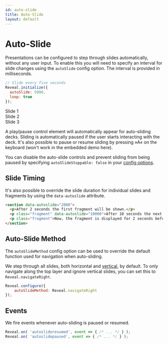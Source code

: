```yaml
---
id: auto-slide
title: Auto-Slide
layout: default
---
```


# Auto-Slide

Presentations can be configured to step through slides automatically, without any user input. To enable this you will need to specify an interval for slide changes using the `autoSlide` config option. The interval is provided in milliseconds.

```javascript
// Slide every five seconds
Reveal.initialize({
  autoSlide: 5000,
  loop: true
});
```
<div class="reveal reveal-example" data-config='{"autoSlide": 5000, "loop": true}'>
  <div class="slides">
    <section>Slide 1</section>
    <section>Slide 2</section>
    <section>Slide 3</section>
  </div>
</div>

A play/pause control element will automatically appear for auto-sliding decks. Sliding is automatically paused if the user starts interacting with the deck. It's also possible to pause or resume sliding by pressing »A« on the keyboard (won't work in the embedded demo here).

You can disable the auto-slide controls and prevent sliding from being paused by specifying `autoSlideStoppable: false` in your [config options](/config/).

## Slide Timing

It's also possible to override the slide duration for individual slides and fragments by using the `data-autoslide` attribute.

```html
<section data-autoslide="2000">
  <p>After 2 seconds the first fragment will be shown.</p>
  <p class="fragment" data-autoslide="10000">After 10 seconds the next fragment will be shown.</p>
  <p class="fragment">Now, the fragment is displayed for 2 seconds before the next slide is shown.</p>
</section>
```

## Auto-Slide Method

The `autoSlideMethod` config option can be used to override the default function used for navigation when auto-sliding.

We step through all slides, both horizontal and [vertical](/vertical-slides/), by default. To only navigate along the top layer and ignore vertical slides, you can set this to `Reveal.navigateRight`.

```js
Reveal.configure({
	autoSlideMethod: Reveal.navigateRight
});
````

## Events
We fire events whenever auto-sliding is paused or resumed.

```javascript
Reveal.on( 'autoslideresumed', event => { /* ... */ } );
Reveal.on( 'autoslidepaused', event => { /* ... */ } );
```